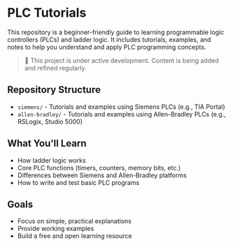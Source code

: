# PLC Tutorials

This repository is a beginner-friendly guide to learning programmable logic controllers (PLCs) and ladder logic. It includes tutorials, examples, and notes to help you understand and apply PLC programming concepts.

> 🚧 This project is under active development. Content is being added and refined regularly.

## Repository Structure

- `siemens/` - Tutorials and examples using Siemens PLCs (e.g., TIA Portal)
- `allen-bradley/` - Tutorials and examples using Allen-Bradley PLCs (e.g., RSLogix, Studio 5000)

## What You'll Learn

- How ladder logic works
- Core PLC functions (timers, counters, memory bits, etc.)
- Differences between Siemens and Allen-Bradley platforms
- How to write and test basic PLC programs

## Goals

- Focus on simple, practical explanations
- Provide working examples
- Build a free and open learning resource
